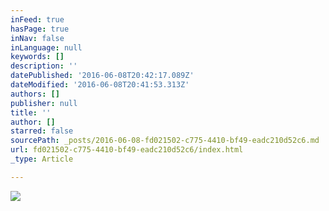 ```yaml
---
inFeed: true
hasPage: true
inNav: false
inLanguage: null
keywords: []
description: ''
datePublished: '2016-06-08T20:42:17.089Z'
dateModified: '2016-06-08T20:41:53.313Z'
authors: []
publisher: null
title: ''
author: []
starred: false
sourcePath: _posts/2016-06-08-fd021502-c775-4410-bf49-eadc210d52c6.md
url: fd021502-c775-4410-bf49-eadc210d52c6/index.html
_type: Article

---
```

![](https://the-grid-user-content.s3-us-west-2.amazonaws.com/41871f1b-10df-49a5-ab06-7e2b48a56768.jpg)
